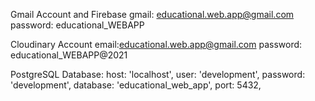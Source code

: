 Gmail Account and Firebase
gmail: educational.web.app@gmail.com
password: educational_WEBAPP

Cloudinary Account
email:educational.web.app@gmail.com
password: educational_WEBAPP@2021

PostgreSQL Database:
host: 'localhost',
user: 'development',
password: 'development',
database: 'educational_web_app',
port: 5432,